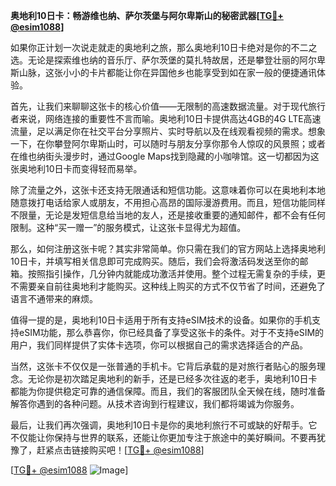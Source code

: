 **奥地利10日卡：畅游维也纳、萨尔茨堡与阿尔卑斯山的秘密武器[[TG💪+ @esim1088](https://t.me/s/esim1088)]**

如果你正计划一次说走就走的奥地利之旅，那么奥地利10日卡绝对是你的不二之选。无论是探索维也纳的音乐厅、萨尔茨堡的莫扎特故居，还是攀登壮丽的阿尔卑斯山脉，这张小小的卡片都能让你在异国他乡也能享受到如在家一般的便捷通讯体验。

首先，让我们来聊聊这张卡的核心价值——无限制的高速数据流量。对于现代旅行者来说，网络连接的重要性不言而喻。奥地利10日卡提供高达4GB的4G LTE高速流量，足以满足你在社交平台分享照片、实时导航以及在线观看视频的需求。想象一下，在你攀登阿尔卑斯山时，可以随时与朋友分享你那令人惊叹的风景照；或者在维也纳街头漫步时，通过Google Maps找到隐藏的小咖啡馆。这一切都因为这张奥地利10日卡而变得轻而易举。

除了流量之外，这张卡还支持无限通话和短信功能。这意味着你可以在奥地利本地随意拨打电话给家人或朋友，不用担心高昂的国际漫游费用。而且，短信功能同样不限量，无论是发短信息给当地的友人，还是接收重要的通知邮件，都不会有任何限制。这种“买一赠一”的服务模式，让这张卡显得尤为超值。

那么，如何注册这张卡呢？其实非常简单。你只需在我们的官方网站上选择奥地利10日卡，并填写相关信息即可完成购买。随后，我们会将激活码发送至你的邮箱。按照指引操作，几分钟内就能成功激活并使用。整个过程无需复杂的手续，更不需要亲自前往奥地利才能购买。这种线上购买的方式不仅节省了时间，还避免了语言不通带来的麻烦。

值得一提的是，奥地利10日卡适用于所有支持eSIM技术的设备。如果你的手机支持eSIM功能，那么恭喜你，你已经具备了享受这张卡的条件。对于不支持eSIM的用户，我们同样提供了实体卡选项，你可以根据自己的需求选择适合的产品。

当然，这张卡不仅仅是一张普通的手机卡。它背后承载的是对旅行者贴心的服务理念。无论你是初次踏足奥地利的新手，还是已经多次往返的老手，奥地利10日卡都能为你提供稳定可靠的通信保障。而且，我们的客服团队全天候在线，随时准备解答你遇到的各种问题。从技术咨询到行程建议，我们都将竭诚为你服务。

最后，让我们再次强调，奥地利10日卡是你的奥地利旅行不可或缺的好帮手。它不仅能让你保持与世界的联系，还能让你更加专注于旅途中的美好瞬间。不要再犹豫了，赶紧点击链接购买吧！[[TG💪+ @esim1088](https://t.me/s/esim1088)]

[[TG💪+ @esim1088](https://t.me/s/esim1088) ![Image](https://i.postimg.cc/4NQfJmqS/Snipaste-2025-05-13-00-14-12.png)]